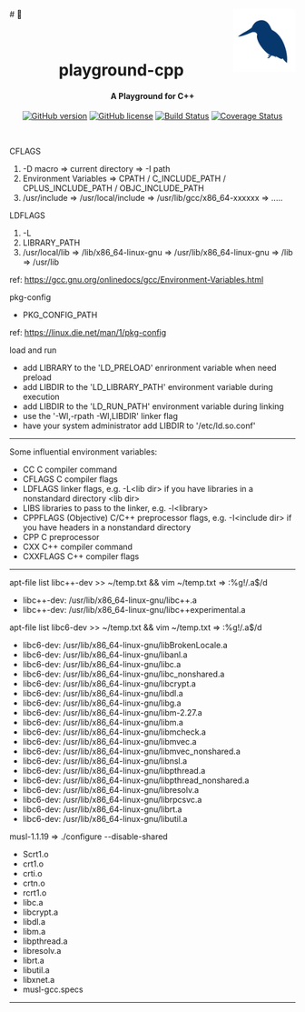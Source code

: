 <img src="icon.png" align="right" height="110"/>
# 🚀

<h1 align="center">
  <br>
  playground-cpp
  <br>
</h1>

<h4 align="center">A Playground for C++</h4>
<p align="center">
  <a href="https://badge.fury.io/gh/aggresss%2Fplayground-cpp"><img src="https://badge.fury.io/gh/aggresss%2Fplayground-cpp.svg" alt="GitHub version"></a>
  <a href="https://github.com/aggresss/playground-cpp/blob/master/LICENSE"><img src="https://img.shields.io/github/license/aggresss/playground-cpp.svg" alt="GitHub license"></a>
  <a href="https://www.travis-ci.org/aggresss/playground-cpp"><img src="https://www.travis-ci.org/aggresss/playground-cpp.svg?branch=master" alt="Build Status"></a>
  <a href="https://coveralls.io/github/aggresss/playground-cpp?branch=master"><img src="https://coveralls.io/repos/github/aggresss/playground-cpp/badge.svg?branch=master" alt="Coverage Status"></a>
</p>
<br>

CFLAGS
  1. -D macro => current directory => -I path
  2. Environment Variables => CPATH / C_INCLUDE_PATH / CPLUS_INCLUDE_PATH / OBJC_INCLUDE_PATH
  3. /usr/include => /usr/local/include => /usr/lib/gcc/x86_64-xxxxxx => .....

LDFLAGS
  1. -L
  2. LIBRARY_PATH
  3. /usr/local/lib => /lib/x86_64-linux-gnu => /usr/lib/x86_64-linux-gnu => /lib => /usr/lib

ref: https://gcc.gnu.org/onlinedocs/gcc/Environment-Variables.html

pkg-config
  - PKG_CONFIG_PATH

ref: https://linux.die.net/man/1/pkg-config

load and run

  - add LIBRARY to the 'LD_PRELOAD' enrironment variable when need preload
  - add LIBDIR to the 'LD_LIBRARY_PATH' environment variable during execution
  - add LIBDIR to the 'LD_RUN_PATH' environment variable during linking
  - use the '-Wl,-rpath -Wl,LIBDIR' linker flag
  - have your system administrator add LIBDIR to '/etc/ld.so.conf'

---

Some influential environment variables:
 - CC          C compiler command
 - CFLAGS      C compiler flags
 - LDFLAGS     linker flags, e.g. -L\<lib dir\> if you have libraries in a<br>
              nonstandard directory \<lib dir\>
 - LIBS        libraries to pass to the linker, e.g. -l\<library\>
 - CPPFLAGS    (Objective) C/C++ preprocessor flags, e.g. -I\<include dir\> if<br>
              you have headers in a nonstandard directory <include dir>
 - CPP         C preprocessor
 - CXX         C++ compiler command
 - CXXFLAGS    C++ compiler flags

---

apt-file list libc++-dev >> ~/temp.txt && vim ~/temp.txt => :%g!/.a$/d
- libc++-dev: /usr/lib/x86_64-linux-gnu/libc++.a
- libc++-dev: /usr/lib/x86_64-linux-gnu/libc++experimental.a

apt-file list libc6-dev >> ~/temp.txt && vim ~/temp.txt => :%g!/.a$/d
- libc6-dev: /usr/lib/x86_64-linux-gnu/libBrokenLocale.a
- libc6-dev: /usr/lib/x86_64-linux-gnu/libanl.a
- libc6-dev: /usr/lib/x86_64-linux-gnu/libc.a
- libc6-dev: /usr/lib/x86_64-linux-gnu/libc_nonshared.a
- libc6-dev: /usr/lib/x86_64-linux-gnu/libcrypt.a
- libc6-dev: /usr/lib/x86_64-linux-gnu/libdl.a
- libc6-dev: /usr/lib/x86_64-linux-gnu/libg.a
- libc6-dev: /usr/lib/x86_64-linux-gnu/libm-2.27.a
- libc6-dev: /usr/lib/x86_64-linux-gnu/libm.a
- libc6-dev: /usr/lib/x86_64-linux-gnu/libmcheck.a
- libc6-dev: /usr/lib/x86_64-linux-gnu/libmvec.a
- libc6-dev: /usr/lib/x86_64-linux-gnu/libmvec_nonshared.a
- libc6-dev: /usr/lib/x86_64-linux-gnu/libnsl.a
- libc6-dev: /usr/lib/x86_64-linux-gnu/libpthread.a
- libc6-dev: /usr/lib/x86_64-linux-gnu/libpthread_nonshared.a
- libc6-dev: /usr/lib/x86_64-linux-gnu/libresolv.a
- libc6-dev: /usr/lib/x86_64-linux-gnu/librpcsvc.a
- libc6-dev: /usr/lib/x86_64-linux-gnu/librt.a
- libc6-dev: /usr/lib/x86_64-linux-gnu/libutil.a

musl-1.1.19 => ./configure --disable-shared
- Scrt1.o
- crt1.o
- crti.o
- crtn.o
- rcrt1.o
- libc.a
- libcrypt.a
- libdl.a
- libm.a
- libpthread.a
- libresolv.a
- librt.a
- libutil.a
- libxnet.a
- musl-gcc.specs

---

